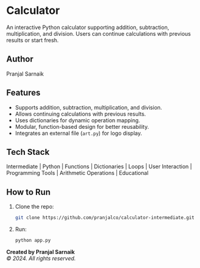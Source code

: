 # Calculator
An interactive Python calculator supporting addition, subtraction, multiplication, and division. Users can continue calculations with previous results or start fresh.

## Author
Pranjal Sarnaik

## Features
- Supports addition, subtraction, multiplication, and division.  
- Allows continuing calculations with previous results.  
- Uses dictionaries for dynamic operation mapping.  
- Modular, function-based design for better reusability.  
- Integrates an external file (`art.py`) for logo display.

## Tech Stack
Intermediate | Python | Functions | Dictionaries | Loops | User Interaction | Programming Tools | Arithmetic Operations | Educational

## How to Run
1. Clone the repo:  
   ```bash  
   git clone https://github.com/pranjalco/calculator-intermediate.git

2. Run:
    ```bash  
   python app.py

**Created by Pranjal Sarnaik**  
*© 2024. All rights reserved.*